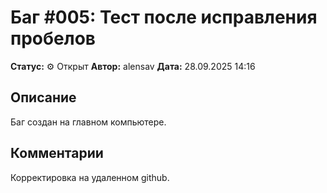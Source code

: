 # Баг #005: Тест после исправления пробелов

**Статус:** ⚙️ Открыт
**Автор:** alensav
**Дата:** 28.09.2025 14:16

## Описание
Баг создан на главном компьютере.

## Комментарии
Корректировка на удаленном github.
